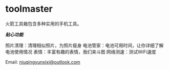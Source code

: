# toolmaster

火箭工具箱包含多种实用的手机工具。

*****贴心功能*****

照片清理：清理相似照片，为照片瘦身
电池管家：电池可用时间，让你详细了解电池使用情况
表情：丰富有趣的表情，我们来斗图
网络测速：测试WiFi速度


Email: niuqingyunxixi@outlook.com
